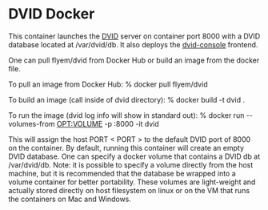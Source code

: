 # DVID Docker

This container launches the [DVID](https://github.com/janelia-flyem/dvid) server on container port 8000
with a DVID database located at /var/dvid/db.  It also deploys the [dvid-console](https://github.com/janelia-flyem/dvid-console) frontend.

One can pull flyem/dvid from Docker Hub or build an image from the docker file.

To pull an image from Docker Hub:
    % docker pull flyem/dvid

To build an image (call inside of dvid directory):
    % docker build -t dvid .

To run the image (dvid log info will show in standard out):
    % docker run --volumes-from <OPT:VOLUME> -p <PORT>:8000 -it dvid

This will assign the host PORT < PORT > to the default DVID port of 8000 on the container.  By default, running this container will create an empty DVID database.  One can specify a docker volume that contains a DVID db at /var/dvid/db.  Note: it is possible to specify a volume directly from the host machine, but it is recommended that the database be wrapped into a volume container for better portability.  These volumes are light-weight and actually stored directly on host filesystem on linux or on the VM that runs the containers on Mac and Windows.
